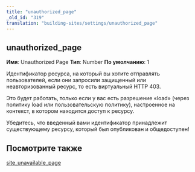 ```yaml
---
title: "unauthorized_page"
_old_id: "319"
translation: "building-sites/settings/unauthorized_page"
---
```


## unauthorized\_page

**Имя**: Unauthorized Page
**Тип**: Number
**По умолчанию**: 1

Идентификатор ресурса, на который вы хотите отправлять пользователей, если они запросили защищенный или неавторизованный ресурс, то есть виртуальный HTTP 403.

Это будет работать, только если у вас есть разрешение «load» (через политику load или пользовательскую политику), настроенное на контекст, в котором находится доступ к ресурсу.

Убедитесь, что введенный вами идентификатор принадлежит существующему ресурсу, который был опубликован и общедоступен!

## Посмотрите также

[site\_unavailable\_page](building-sites/settings/site_unavailable_page "site_unavailable_page")
